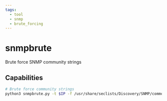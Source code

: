 ```yaml
---
tags:
  - tool
  - snmp
  - brute_forcing
---
```

# snmpbrute

Brute force SNMP community strings

## Capabilities

```bash
# Brute force community strings
python3 snmpbrute.py -t $IP -f /usr/share/seclists/Discovery/SNMP/common-snmp-community-strings.txt
```
